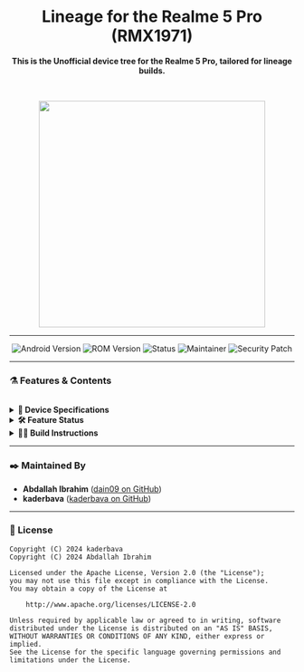 <!--
#################################################################################
#                          README for Realme 5 Pro (RMX1971)                      #
#                      Maintained by Abdallah Ibrahim (dain09)                    #
#################################################################################
-->

<div align="center">

# **Lineage for the Realme 5 Pro (RMX1971)**

**This is the Unofficial device tree for the Realme 5 Pro, tailored for lineage builds.**

<br>

<p align="center">
  <img src="https://fdn2.gsmarena.com/vv/pics/realme/realme-5-pro-rmx1971-1.jpg" width="400" />
</p>

</div>

---

<!-- Badges -->
<div align="center">
  <img src="https://img.shields.io/badge/Android-15-blue.svg?style=for-the-badge&logo=android" alt="Android Version">
  <img src="https://img.shields.io/badge/ROM-Lineage.svg?style=for-the-badge&logo=evolution-x" alt="ROM Version">
  <img src="https://img.shields.io/badge/Status-Stable-green.svg?style=for-the-badge" alt="Status">
  <img src="https://img.shields.io/badge/Maintainer-dain09-orange.svg?style=for-the-badge" alt="Maintainer">
  <!-- NOTE: Manually update the security patch date monthly -->
  <img src="https://img.shields.io/badge/Security_Patch-2025--07-informational.svg?style=for-the-badge" alt="Security Patch">
</div>

---

### **⚗️ Features & Contents**
<br>

<!-- Section 1: Specifications -->
<details>
  <summary><strong>📱 Device Specifications</strong></summary>
  <br>
  <table>
    <tr>
      <th>Feature</th>
      <th>Specification</th>
    </tr>
    <tr>
      <td>Chipset</td>
      <td>Qualcomm Snapdragon 712 (sdm710-712)</td>
    </tr>
    <tr>
      <td>CPU</td>
      <td>Octa-core (2x2.2 GHz Kryo 360 Gold & 6x1.7 GHz Kryo 360 Silver)</td>
    </tr>
    <tr>
      <td>GPU</td>
      <td>Adreno 616</td>
    </tr>
    <tr>
      <td>Memory (RAM)</td>
      <td>4 / 6 / 8 GB RAM</td>
    </tr>
    <tr>
      <td>Shipped Android</td>
      <td>9.0 (Pie), officially upgradable to 11.0 (R)</td>
    </tr>
    <tr>
      <td>Display</td>
      <td>1080 x 2340 pixels, IPS LCD</td>
    </tr>
    <tr>
      <td>Battery</td>
      <td>Non-removable Li-Po 4035 mAh</td>
    </tr>
  </table>
</details>

<!-- Section 2: Feature Status -->
<details>
  <summary><strong>🛠️ Feature Status</strong></summary>
  <br>
  <ul>
    <li>✅ Boots</li>
    <li>✅ RIL (Calls, SMS, Data)</li>
    <li>✅ Wi-Fi</li>
    <li>✅ Bluetooth</li>
    <li>✅ Camera</li>
    <li>✅ Audio</li>
    <li>✅ Sensors</li>
    <li>✅ GPS</li>
    <li>✅ Fingerprint Sensor</li>
    <li>✅ VoLTE / VoWiFi</li>
  </ul>
  <p><strong>Overall Status:</strong> All features are stable and working correctly.</p>
</details>

<!-- Section 3: Build Instructions -->
<details>
  <summary><strong>👨‍💻 Build Instructions</strong></summary>
  <br>
  <p>To get started, sync the ROM source, then create a local manifest at:</p>
  <p><code>.repo/local_manifests/roomservice.xml</code></p>
  <p>Populate the file with the following content:</p>
  
  ```xml
  <?xml version="1.0" encoding="UTF-8"?>
  <manifest>
      <!-- Device Tree -->
      <project name="dain09/android_device_realme_RMX1971" path="device/realme/RMX1971" remote="github" revision="los-22.2" />
      <!-- Kernel Tree -->
      <project name="dain09/android_kernel_realme_sdm710" path="kernel/realme/sdm710" remote="github" revision="14-r5p" />
      <!-- Vendor Tree -->
      <project name="dain09/vendor_realme_RMX1971" path="vendor/realme/RMX1971" remote="github" revision="15" />
  </manifest>
  ```
  <p>Afterward, run <code>repo sync</code> again to fetch the trees, then proceed with the standard build commands for your ROM.</p>
</details>

---

### **✒️ Maintained By**

*   **Abdallah Ibrahim** ([dain09 on GitHub](https://github.com/dain09))
*   **kaderbava** ([kaderbava on GitHub](https://github.com/kaderbava))
---

### **📜 License**

```text
Copyright (C) 2024 kaderbava
Copyright (C) 2024 Abdallah Ibrahim

Licensed under the Apache License, Version 2.0 (the "License");
you may not use this file except in compliance with the License.
You may obtain a copy of the License at

    http://www.apache.org/licenses/LICENSE-2.0

Unless required by applicable law or agreed to in writing, software
distributed under the License is distributed on an "AS IS" BASIS,
WITHOUT WARRANTIES OR CONDITIONS OF ANY KIND, either express or implied.
See the License for the specific language governing permissions and
limitations under the License.